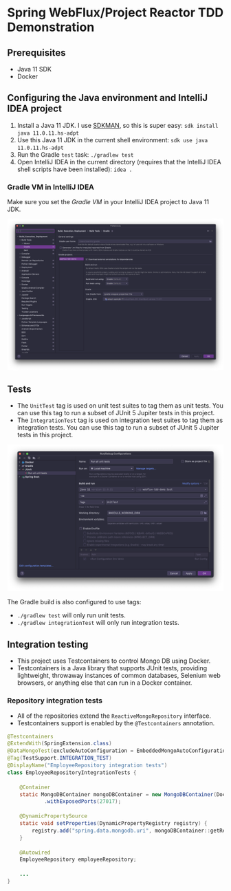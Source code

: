 # Spring WebFlux/Project Reactor TDD Demonstration

## Prerequisites 

- Java 11 SDK 
- Docker

## Configuring the Java environment and IntelliJ IDEA project

1. Install a Java 11 JDK. I use [SDKMAN](https://sdkman.io/), so this is super easy: `sdk install java 11.0.11.hs-adpt`
2. Use this Java 11 JDK in the current shell environment: `sdk use java 11.0.11.hs-adpt`
3. Run the Gradle `test` task: `./gradlew test`
4. Open IntelliJ IDEA in the current directory (requires that the IntelliJ IDEA shell scripts have been installed): `idea .`

### Gradle VM in IntelliJ IDEA

Make sure you set the *Gradle VM* in your IntelliJ IDEA project to Java 11 JDK. 

![Gradle preferences](./documentation/images/gradle-preferences.png)


## Tests

- The `UnitTest` tag is used on unit test suites to tag them as unit tests. You can use this tag to run a subset of JUnit 5 Jupiter tests in this project.
- The `IntegrationTest` tag is used on integration test suites to tag them as integration tests. You can use this tag to run a subset of JUnit 5 Jupiter tests in this project.

![Unit tests Run Configuration in IntelliJ IDEA](./documentation/images/unit-tests-run-configuration.png)

The Gradle build is also configured to use tags:
- `./gradlew test` will only run unit tests.
- `./gradlew integrationTest` will only run integration tests.

## Integration testing

- This project uses Testcontainers to control Mongo DB using Docker. 
- Testcontainers is a Java library that supports JUnit tests, providing lightweight, throwaway instances of common databases, Selenium web browsers, or anything else that can run in a Docker container.

### Repository integration tests

- All of the repositories extend the `ReactiveMongoRepository` interface. 
- Testcontainers support is enabled by the `@Testcontainers` annotation. 



```java
@Testcontainers
@ExtendWith(SpringExtension.class)
@DataMongoTest(excludeAutoConfiguration = EmbeddedMongoAutoConfiguration.class)
@Tag(TestSupport.INTEGRATION_TEST)
@DisplayName("EmployeeRepository integration tests")
class EmployeeRepositoryIntegrationTests {

    @Container
    static MongoDBContainer mongoDBContainer = new MongoDBContainer(DockerImageName.parse(DOCKER_NAME_MONGO))
            .withExposedPorts(27017);

    @DynamicPropertySource
    static void setProperties(DynamicPropertyRegistry registry) {
        registry.add("spring.data.mongodb.uri", mongoDBContainer::getReplicaSetUrl);
    }

    @Autowired
    EmployeeRepository employeeRepository;

    ...
}
```

